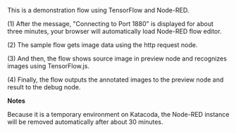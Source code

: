 This is a demonstration flow using TensorFlow and Node-RED.

(1) After the message, "Connecting to Port 1880" is displayed for about three minutes, your browser will automatically load Node-RED flow editor.

(2) The sample flow gets image data using the http request node.

(3) And then, the flow shows source image in preview node and recognizes images using TensorFlow.js.

(4) Finally, the flow outputs the annotated images to the preview node and result to the debug node.

__Notes__

Because it is a temporary environment on Katacoda, the Node-RED instance will be removed automatically after about 30 minutes.

